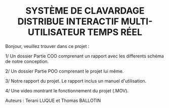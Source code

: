 <center> <h1> SYSTÈME DE CLAVARDAGE DISTRIBUE INTERACTIF MULTI-UTILISATEUR TEMPS RÉEL </h1> </center>

Bonjour, veuillez trouver dans ce projet :

1/ Un dossier Partie COO comprenant un rapport avec les differents schéma de notre conception.

2/ Un dossier Partie POO comprenant le projet lui même.

3/ Notre rapport du projet. Le rapport inclus un manuel d'utilisation.

4/ Une video montrant le fonctionnement du projet (.MOV). 

Auteurs : Terani LUQUE et Thomas BALLOTIN